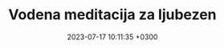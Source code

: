 ---
title:  Vodena meditacija za ljubezen
Metatitle: meditacija za ljubezen je zasnovana z namenom, da ti pomaga obuditi ljubezen in mir v sebi.
description: Dobrodošli na kanalu z meditacijami za sprostitev in notranjo moč. Današnja 22-minutna meditacija za ljubezen obuja ljubezen in mir v tebi, in te povezuje z energijo ljubezni. Pomaga celiti rane iz preteklosti in se ponovno odpreti za ljubezen.
date:   2023-07-17 10:11:35 +0300
tip: youtube
youtubelink: https://www.youtube.com/watch?v=Pji7jbyK8IA
image:  '/images/posnetki/meditacija-ljubezen-yt.webp'
tags:   ['ljubezen', 'brezplačno', 'vodena meditacija']
---